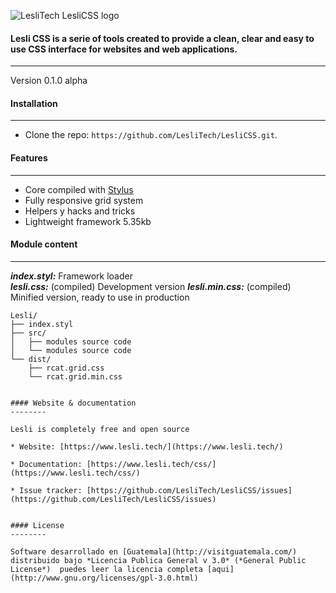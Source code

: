 ![LesliTech LesliCSS logo](https://cdn.ldonis.net/LesliTech/Css/Logos/LesliCSS-logo-150.png "LesliTech LesliCSS logo")

#### Lesli CSS is a serie of tools created to provide a clean, clear and easy to use CSS interface for websites and web applications. 
---

Version 0.1.0 alpha

#### Installation
--------
* Clone the repo: `https://github.com/LesliTech/LesliCSS.git`.


#### Features
--------
* Core compiled with [Stylus](http://stylus-lang.com/)
* Fully responsive grid system
* Helpers y hacks and tricks
* Lightweight framework 5.35kb


#### Module content
--------
***index.styl:*** Framework loader  
***lesli.css:*** (compiled) Development version 
***lesli.min.css:*** (compiled) Minified version, ready to use in production

```
Lesli/
├── index.styl
├── src/
│   ├── modules source code
│   └── modules source code
└── dist/
    ├── rcat.grid.css
    └── rcat.grid.min.css


#### Website & documentation
--------

Lesli is completely free and open source

* Website: [https://www.lesli.tech/](https://www.lesli.tech/)

* Documentation: [https://www.lesli.tech/css/](https://www.lesli.tech/css/)

* Issue tracker: [https://github.com/LesliTech/LesliCSS/issues](https://github.com/LesliTech/LesliCSS/issues)


#### License
--------

Software desarrollado en [Guatemala](http://visitguatemala.com/) distribuido bajo *Licencia Publica General v 3.0* (*General Public License*)  puedes leer la licencia completa [aqui](http://www.gnu.org/licenses/gpl-3.0.html)

